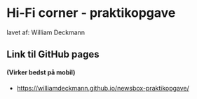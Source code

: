 # Hi-Fi corner - praktikopgave

lavet af: William Deckmann


## Link til GitHub pages
#### (Virker bedst på mobil)

- https://williamdeckmann.github.io/newsbox-praktikopgave/
